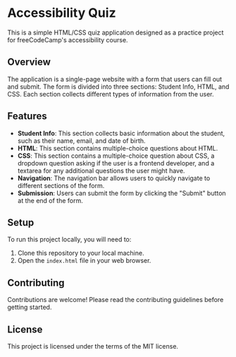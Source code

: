 # Accessibility Quiz

This is a simple HTML/CSS quiz application designed as a practice project for freeCodeCamp's accessibility course.

## Overview

The application is a single-page website with a form that users can fill out and submit. The form is divided into three sections: Student Info, HTML, and CSS. Each section collects different types of information from the user.

## Features

- **Student Info**: This section collects basic information about the student, such as their name, email, and date of birth.
- **HTML**: This section contains multiple-choice questions about HTML.
- **CSS**: This section contains a multiple-choice question about CSS, a dropdown question asking if the user is a frontend developer, and a textarea for any additional questions the user might have.
- **Navigation**: The navigation bar allows users to quickly navigate to different sections of the form.
- **Submission**: Users can submit the form by clicking the "Submit" button at the end of the form.

## Setup

To run this project locally, you will need to:

1. Clone this repository to your local machine.
2. Open the `index.html` file in your web browser.

## Contributing

Contributions are welcome! Please read the contributing guidelines before getting started.

## License

This project is licensed under the terms of the MIT license.